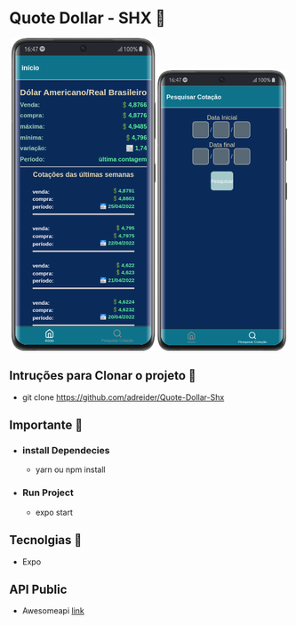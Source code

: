 # Quote Dollar - SHX 🏢

<p align="center">
  <img alt="thumb" src="https://github.com/adreider/Quote-Dollar-Shx/blob/main/.github/thumb.png">

  <img alt="thumb" src="https://github.com/adreider/Quote-Dollar-Shx/blob/main/.github/thumb2.png">
</p>



## Intruções para Clonar o projeto 📓
  - git clone https://github.com/adreider/Quote-Dollar-Shx

## Importante 🔴
 - ### install Dependecies
    - yarn ou npm install
 - ### Run Project
    - expo start

## Tecnolgias 🚀
  - Expo

## API Public
  - Awesomeapi <a href="https://docs.awesomeapi.com.br/api-de-moedas">link</a>
